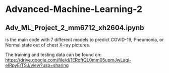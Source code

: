 # Advanced-Machine-Learning-2

## Adv_ML_Project_2_mm6712_xh2604.ipynb 
is the main code with 7 different models to predict COVID-19, Pneumonia, or Normal state out of chest X-ray pictures.

The training and testing data can be found on: https://drive.google.com/file/d/1ERoftQL0mm05upmJwLaqi-eIRpyErTSJ/view?usp=sharing
